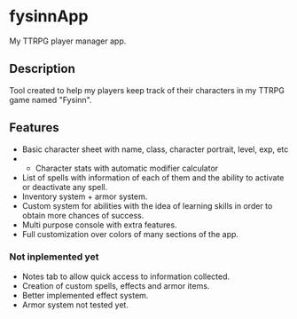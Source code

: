# fysinnApp
My TTRPG player manager app.

## Description
Tool created to help my players keep track of their characters in my TTRPG game named "Fysinn".

## Features
- Basic character sheet with name, class, character portrait, level, exp, etc
- - Character stats with automatic modifier calculator
- List of spells with information of each of them and the ability to activate or deactivate any spell.
- Inventory system + armor system.
- Custom system for abilities with the idea of learning skills in order to obtain more chances of success.
- Multi purpose console with extra features.
- Full customization over colors of many sections of the app.

### Not inplemented yet
- Notes tab to allow quick access to information collected.
- Creation of custom spells, effects and armor items.
- Better implemented effect system.
- Armor system not tested yet.